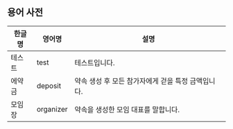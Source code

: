 ## 용어 사전
|한글명|영어명|설명|
|---|---|--------|
|테스트|test|테스트입니다.|
|에약금|deposit|약속 생성 후 모든 참가자에게 걷을 특정 금액입니다.|
|모임장|organizer|약속을 생성한 모임 대표를 말합니다.|
